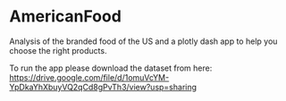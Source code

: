 # AmericanFood
Analysis of the branded food of the US and a plotly dash app to help you choose the right products.

To run the app please download the dataset from here: https://drive.google.com/file/d/1omuVcYM-YpDkaYhXbuyVQ2qCd8gPvTh3/view?usp=sharing
